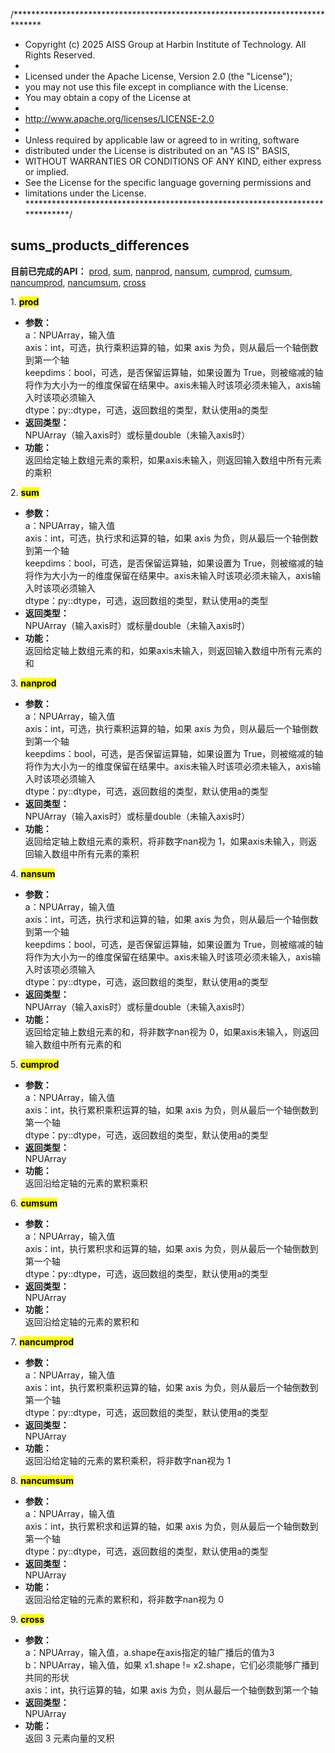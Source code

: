 /******************************************************************************
 * Copyright (c) 2025 AISS Group at Harbin Institute of Technology. All Rights Reserved.
 *
 * Licensed under the Apache License, Version 2.0 (the "License");
 * you may not use this file except in compliance with the License.
 * You may obtain a copy of the License at
 *
 * http://www.apache.org/licenses/LICENSE-2.0
 *
 * Unless required by applicable law or agreed to in writing, software
 * distributed under the License is distributed on an "AS IS" BASIS,
 * WITHOUT WARRANTIES OR CONDITIONS OF ANY KIND, either express or implied.
 * See the License for the specific language governing permissions and
 * limitations under the License.
 ******************************************************************************/

## sums_products_differences
**目前已完成的API：** [prod](#prod), [sum](#sum), [nanprod](#nanprod), [nansum](#nansum), [cumprod](#cumprod), [cumsum](#cumsum), [nancumprod](#nancumprod), [nancumsum](#nancumsum), [cross](#cross)
  
<span id="prod">1. <mark> **prod** </mark></span>
- **参数：**  
    a：NPUArray，输入值  
    axis：int，可选，执行乘积运算的轴，如果 axis 为负，则从最后一个轴倒数到第一个轴  
    keepdims：bool，可选，是否保留运算轴，如果设置为 True，则被缩减的轴将作为大小为一的维度保留在结果中。axis未输入时该项必须未输入，axis输入时该项必须输入  
    dtype：py::dtype，可选，返回数组的类型，默认使用a的类型
- **返回类型：**  
    NPUArray（输入axis时）或标量double（未输入axis时）
- **功能：**  
    返回给定轴上数组元素的乘积，如果axis未输入，则返回输入数组中所有元素的乘积

<span id="sum">2. <mark> **sum** </mark></span>
- **参数：**  
    a：NPUArray，输入值  
    axis：int，可选，执行求和运算的轴，如果 axis 为负，则从最后一个轴倒数到第一个轴  
    keepdims：bool，可选，是否保留运算轴，如果设置为 True，则被缩减的轴将作为大小为一的维度保留在结果中。axis未输入时该项必须未输入，axis输入时该项必须输入  
    dtype：py::dtype，可选，返回数组的类型，默认使用a的类型
- **返回类型：**  
    NPUArray（输入axis时）或标量double（未输入axis时）
- **功能：**  
    返回给定轴上数组元素的和，如果axis未输入，则返回输入数组中所有元素的和

<span id="nanprod">3. <mark> **nanprod** </mark></span>
- **参数：**  
    a：NPUArray，输入值  
    axis：int，可选，执行乘积运算的轴，如果 axis 为负，则从最后一个轴倒数到第一个轴  
    keepdims：bool，可选，是否保留运算轴，如果设置为 True，则被缩减的轴将作为大小为一的维度保留在结果中。axis未输入时该项必须未输入，axis输入时该项必须输入  
    dtype：py::dtype，可选，返回数组的类型，默认使用a的类型
- **返回类型：**  
    NPUArray（输入axis时）或标量double（未输入axis时）
- **功能：**  
    返回给定轴上数组元素的乘积，将非数字nan视为 1，如果axis未输入，则返回输入数组中所有元素的乘积

<span id="nansum">4. <mark> **nansum** </mark></span>
- **参数：**  
    a：NPUArray，输入值  
    axis：int，可选，执行求和运算的轴，如果 axis 为负，则从最后一个轴倒数到第一个轴  
    keepdims：bool，可选，是否保留运算轴，如果设置为 True，则被缩减的轴将作为大小为一的维度保留在结果中。axis未输入时该项必须未输入，axis输入时该项必须输入  
    dtype：py::dtype，可选，返回数组的类型，默认使用a的类型
- **返回类型：**  
    NPUArray（输入axis时）或标量double（未输入axis时）
- **功能：**  
    返回给定轴上数组元素的和，将非数字nan视为 0，如果axis未输入，则返回输入数组中所有元素的和

<span id="cumprod">5. <mark> **cumprod** </mark></span>
- **参数：**  
    a：NPUArray，输入值  
    axis：int，执行累积乘积运算的轴，如果 axis 为负，则从最后一个轴倒数到第一个轴  
    dtype：py::dtype，可选，返回数组的类型，默认使用a的类型
- **返回类型：**  
    NPUArray
- **功能：**  
    返回沿给定轴的元素的累积乘积

<span id="cumsum">6. <mark> **cumsum** </mark></span>
- **参数：**  
    a：NPUArray，输入值  
    axis：int，执行累积求和运算的轴，如果 axis 为负，则从最后一个轴倒数到第一个轴  
    dtype：py::dtype，可选，返回数组的类型，默认使用a的类型
- **返回类型：**  
    NPUArray
- **功能：**  
    返回沿给定轴的元素的累积和

<span id="nancumprod">7. <mark> **nancumprod** </mark></span>
- **参数：**  
    a：NPUArray，输入值  
    axis：int，执行累积乘积运算的轴，如果 axis 为负，则从最后一个轴倒数到第一个轴  
    dtype：py::dtype，可选，返回数组的类型，默认使用a的类型
- **返回类型：**  
    NPUArray
- **功能：**  
    返回沿给定轴的元素的累积乘积，将非数字nan视为 1

<span id="nancumsum">8. <mark> **nancumsum** </mark></span>
- **参数：**  
    a：NPUArray，输入值  
    axis：int，执行累积求和运算的轴，如果 axis 为负，则从最后一个轴倒数到第一个轴  
    dtype：py::dtype，可选，返回数组的类型，默认使用a的类型
- **返回类型：**  
    NPUArray
- **功能：**  
    返回沿给定轴的元素的累积和，将非数字nan视为 0

<span id="cross">9. <mark> **cross** </mark></span>
- **参数：**  
    a：NPUArray，输入值，a.shape在axis指定的轴广播后的值为3  
    b：NPUArray，输入值，如果 x1.shape != x2.shape，它们必须能够广播到共同的形状  
    axis：int，执行运算的轴，如果 axis 为负，则从最后一个轴倒数到第一个轴  
- **返回类型：**  
    NPUArray
- **功能：**  
    返回 3 元素向量的叉积